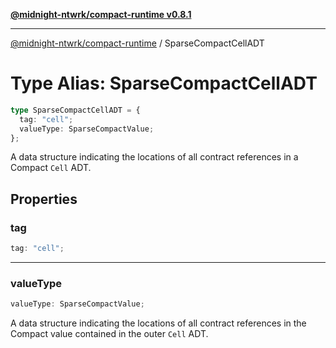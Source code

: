 [**@midnight-ntwrk/compact-runtime v0.8.1**](../README.md)

***

[@midnight-ntwrk/compact-runtime](../globals.md) / SparseCompactCellADT

# Type Alias: SparseCompactCellADT

```ts
type SparseCompactCellADT = {
  tag: "cell";
  valueType: SparseCompactValue;
};
```

A data structure indicating the locations of all contract references in a Compact `Cell` ADT.

## Properties

### tag

```ts
tag: "cell";
```

***

### valueType

```ts
valueType: SparseCompactValue;
```

A data structure indicating the locations of all contract references in the Compact value contained in the outer `Cell` ADT.
